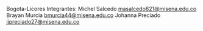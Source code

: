 Bogota-Licores
Integrantes:
Michel Salcedo masalcedo821@misena.edu.co 
Brayan Murcia bmurcia44@misena.edu.co
Johanna Preciado jjpreciado27@misena.edu.co
